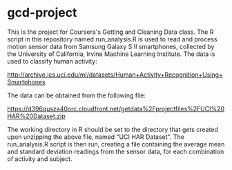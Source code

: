 gcd-project
===========

This is the project for Coursera's Getting and Cleaning Data class. The R script in this repository named run_analysis.R is used to read and process motion sensor data from Samsung Galaxy S II smartphones, collected by the University of California, Irvine Machine Learning Institute. The data is used to classify human activity:

http://archive.ics.uci.edu/ml/datasets/Human+Activity+Recognition+Using+Smartphones

The data can be obtained from the following file:

https://d396qusza40orc.cloudfront.net/getdata%2Fprojectfiles%2FUCI%20HAR%20Dataset.zip 

The working directory in R should be set to the directory that gets created upon unzipping the above file, named "UCI HAR Dataset". The run_analysis.R script is then run, creating a file containing the average mean and standard deviation readings from the sensor data, for each combination of activity and subject.

